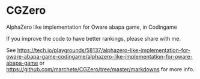 # CGZero
AlphaZero like implementation for Oware abapa game, in Codingame

If you improve the code to have better rankings, please share with me.

See https://tech.io/playgrounds/58137/alphazero-like-implementation-for-oware-abapa-game-codingame/alphazero-like-implementation-for-oware-abapa-game
or https://github.com/marchete/CGZero/tree/master/markdowns for more info.
